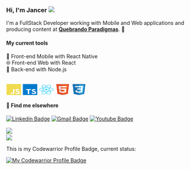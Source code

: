 ### Hi, I'm Jancer <img src="https://media.giphy.com/media/hvRJCLFzcasrR4ia7z/giphy.gif" width="30" >

I'm a FullStack Developer working with Mobile and Web applications and producing content at [**Quebrando Paradigmas**](https://www.youtube.com/c/QuebrandoParadigmas). 🚀

#### My current tools 
📲 Front-end Mobile with React Native  
🌐 Front-end Web with React  
📡 Back-end with Node.js

<div style="display: inline_block"><br>
  <img align="center" alt="Rafa-Js" height="30" width="40" src="https://raw.githubusercontent.com/devicons/devicon/master/icons/javascript/javascript-plain.svg">
  <img align="center" alt="Rafa-Ts" height="30" width="40" src="https://raw.githubusercontent.com/devicons/devicon/master/icons/typescript/typescript-plain.svg">
  <img align="center" alt="Rafa-React" height="30" width="40" src="https://raw.githubusercontent.com/devicons/devicon/master/icons/react/react-original.svg">
  <img align="center" alt="Rafa-HTML" height="30" width="40" src="https://raw.githubusercontent.com/devicons/devicon/master/icons/html5/html5-original.svg">
  <img align="center" alt="Rafa-CSS" height="30" width="40" src="https://raw.githubusercontent.com/devicons/devicon/master/icons/css3/css3-original.svg">
</div>


#### 💬 Find me elsewhere

[![Linkedin Badge](https://img.shields.io/badge/-Jancer%20Lima-0077b5?style=flat-square&logo=Linkedin&logoColor=white&link=https://www.linkedin.com/in/jancer/)](https://www.linkedin.com/in/jancer/) 
[![Gmail Badge](https://img.shields.io/badge/-contato.jancersl@gmail.com-0077b5?style=flat-square&logo=Gmail&logoColor=white&link=mailto:contato.jancersl@gmail.com)](mailto:contato.jancersl@gmail.com)
[![Youtube Badge](https://img.shields.io/badge/-Quebrando%20Paradigmas-0077b5?style=flat-square&logo=Youtube&logoColor=white&link=https://www.youtube.com/c/QuebrandoParadigmas)](https://www.youtube.com/c/QuebrandoParadigmas)

<a href="https://github.com/Jancera">
  <img align="center" src="https://github-readme-stats.vercel.app/api?username=jancera&count_private=true&show_icons=true&theme=tokyonight" />
</a><br>
<a href="https://github.com/Jancera">
  <img align="center" src="https://github-readme-stats.vercel.app/api/top-langs/?username=jancera&exclude_repo=elasticbeanstalk-codepipeline-application&show_icons=true&theme=tokyonight" />
</a>

This is my Codewarrior Profile Badge, current status:

[![My Codewarrior Profile Badge](https://www.codewars.com/users/Jancera/badges/large)](https://www.codewars.com/users/Jancera)

<!---
Jancera/Jancera is a ✨ special ✨ repository because its `README.md` (this file) appears on your GitHub profile.
You can click the Preview link to take a look at your changes.
--->
